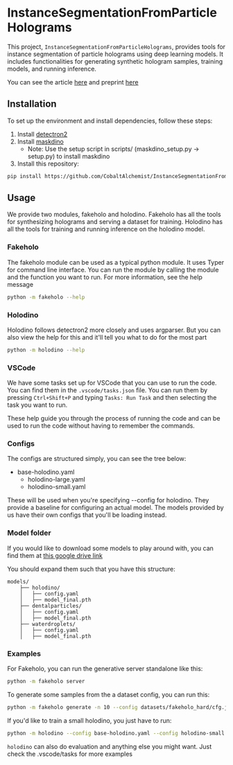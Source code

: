 # InstanceSegmentationFromParticleHolograms

This project, `InstanceSegmentationFromParticleHolograms`, provides tools for instance segmentation of particle holograms using deep learning models. It includes functionalities for generating synthetic hologram samples, training models, and running inference.

You can see the article [here](https://iopscience.iop.org/article/10.1088/1361-6501/adb50f) and preprint [here](https://papers.ssrn.com/sol3/papers.cfm?abstract_id=4960633)

## Installation

To set up the environment and install dependencies, follow these steps:

1. Install [detectron2](https://github.com/conansherry/detectron2/blob/master/INSTALL.md)
2. Install [maskdino](https://github.com/IDEA-Research/MaskDINO/blob/main/INSTALL.md)
    - Note: Use the setup script in scripts/ (maskdino_setup.py -> setup.py) to install maskdino
3. Install this repository:
```sh
pip install https://github.com/CobaltAlchemist/InstanceSegmentationFromParticleHolograms
```

## Usage

We provide two modules, fakeholo and holodino. Fakeholo has all the tools for synthesizing holograms and serving a dataset for training. Holodino has all the tools for training and running inference on the holodino model.

### Fakeholo

The fakeholo module can be used as a typical python module. It uses Typer for command line interface. You can run the module by calling the module and the function you want to run. For more information, see the help message

```sh
python -m fakeholo --help
```

### Holodino

Holodino follows detectron2 more closely and uses argparser. But you can also view the help for this and it'll tell you what to do for the most part

```sh
python -m holodino --help
```

### VSCode

We have some tasks set up for VSCode that you can use to run the code. You can find them in the `.vscode/tasks.json` file. You can run them by pressing `Ctrl+Shift+P` and typing `Tasks: Run Task` and then selecting the task you want to run.

These help guide you through the process of running the code and can be used to run the code without having to remember the commands.

### Configs

The configs are structured simply, you can see the tree below:

- base-holodino.yaml
    - holodino-large.yaml
    - holodino-small.yaml

These will be used when you're specifying --config for holodino. They provide a baseline for configuring an actual model. The models provided by us have their own configs that you'll be loading instead.

### Model folder

If you would like to download some models to play around with, you can find them at [this google drive link](https://drive.google.com/file/d/1nyRCUzuAaFH0y0Avsk4dscZLNX9BMDbb/view?usp=sharing)

You should expand them such that you have this structure:

```
models/
    ├── holodino/
    │   ├── config.yaml
    │   ├── model_final.pth
    ├── dentalparticles/
    │   ├── config.yaml
    │   ├── model_final.pth
    ├── waterdroplets/
    │   ├── config.yaml
    │   ├── model_final.pth
```

### Examples

For Fakeholo, you can run the generative server standalone like this:

```sh
python -m fakeholo server
```

To generate some samples from the a dataset config, you can run this:

```sh
python -m fakeholo generate -n 10 --config datasets/fakeholo_hard/cfg.json -o ./samples
```

If you'd like to train a small holodino, you just have to run:

```sh
python -m holodino --config base-holodino.yaml --config holodino-small.yaml --train
```

`holodino` can also do evaluation and anything else you might want. Just check the .vscode/tasks for more examples